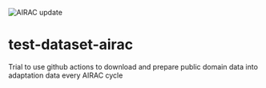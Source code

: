 ![AIRAC update](https://github.com/actions/test-dataset-airac/workflows/AIRAC-update/badge.svg)


# test-dataset-airac
Trial to use github actions to download and prepare public domain data into adaptation data every AIRAC cycle
